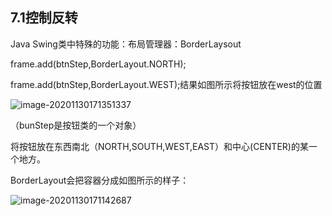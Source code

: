 ## 7.1控制反转

Java Swing类中特殊的功能：布局管理器：BorderLaysout

frame.add(btnStep,BorderLayout.NORTH);

frame.add(btnStep,BorderLayout.WEST);结果如图所示将按钮放在west的位置

![image-20201130171351337](C:\Users\lining\AppData\Roaming\Typora\typora-user-images\image-20201130171351337.png)

（bunStep是按钮类的一个对象）

将按钮放在东西南北（NORTH,SOUTH,WEST,EAST）和中心(CENTER)的某一个地方。

BorderLayout会把容器分成如图所示的样子：

![image-20201130171142687](7.控制反转与MVC模式.assets/image-20201130171142687.png)





